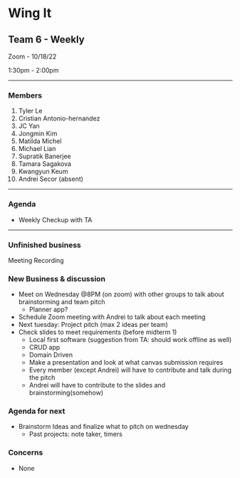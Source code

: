 # Wing It

## Team 6 - Weekly

Zoom - 10/18/22

1:30pm - 2:00pm

<hr>

### Members

1. Tyler Le
2. Cristian Antonio-hernandez
3. JC Yan
4. Jongmin Kim
5. Matilda Michel
6. Michael Lian
7. Supratik Banerjee
8. Tamara Sagakova
9. Kwangyun Keum
10. Andrei Secor (absent)

<hr>

### Agenda

- Weekly Checkup with TA

<hr>

### Unfinished business

Meeting Recording

### New Business & discussion

- Meet on Wednesday @8PM (on zoom) with other groups to talk about brainstorming and team pitch
  - Planner app?
- Schedule Zoom meeting with Andrei to talk about each meeting
- Next tuesday: Project pitch (max 2 ideas per team)
- Check slides to meet requirements (before midterm 1)
  - Local first software (suggestion from TA: should work offline as well)
  - CRUD app
  - Domain Driven
  - Make a presentation and look at what canvas submission requires
  - Every member (except Andrei) will have to contribute and talk during the pitch
  - Andrei will have to contribute to the slides and brainstorming(somehow)

### Agenda for next

- Brainstorm Ideas and finalize what to pitch on wednesday
  - Past projects: note taker, timers

### Concerns

- None
